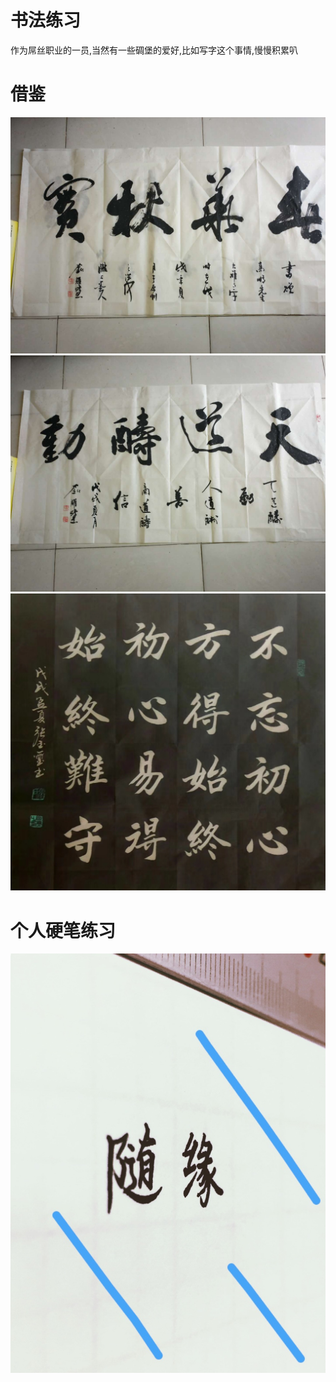 # 书法练习
作为屌丝职业的一员,当然有一些碉堡的爱好,比如写字这个事情,慢慢积累叭
# 借鉴
![书法1](./shufa/WechatIMG6.jpeg)
![书法1](./shufa/WechatIMG7.jpeg)
![书法1](./shufa/WechatIMG2.jpeg)

# 个人硬笔练习
![书法1](./shufa/WechatIMG3.jpeg)


